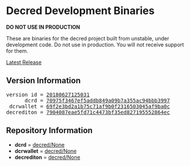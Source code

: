 
# Decred Development Binaries

**DO NOT USE IN PRODUCTION**

These are binaries for the decred project built from unstable, under development
code. Do not use in production. You will not receive support for them.

[Latest Release](https://github.com/matheusd/decred-weekly-builds/releases/latest)

## Version Information

<pre>
version id = <a href="https://github.com/matheusd/decred-weekly-builds/releases/tag/v20180627125031">20180627125031</a>
      dcrd = <a href="https://github.com/decred/dcrd/commits/70975f3467ef5addb849a09b7a355ac94bbb3997">70975f3467ef5addb849a09b7a355ac94bbb3997</a>
 dcrwallet = <a href="https://github.com/decred/dcrwallet/commits/69f2e3bd2a1b75c71af9b0f2316503045af9ba0c">69f2e3bd2a1b75c71af9b0f2316503045af9ba0c</a>
decrediton = <a href="https://github.com/decred/decrediton/commits/7904087eae5fd71c4473bf35ed827195552864ec">7904087eae5fd71c4473bf35ed827195552864ec</a>
</pre>

## Repository Information

- **dcrd** = [decred/None](https://github.com/decred/dcrd)
- **dcrwallet** = [decred/None](https://github.com/decred/dcrwallet)
- **decrediton** = [decred/None](https://github.com/decred/decrediton)


